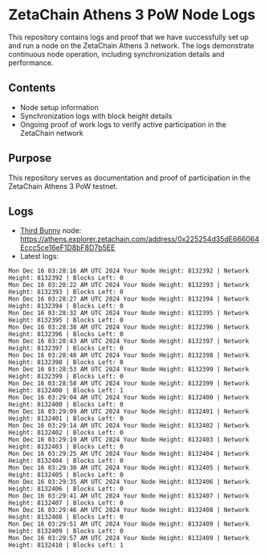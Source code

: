# ZetaChain Athens 3 PoW Node Logs
This repository contains logs and proof that we have successfully set up and run a node on the ZetaChain Athens 3 network. The logs demonstrate continuous node operation, including synchronization details and performance.

## Contents
- Node setup information
- Synchronization logs with block height details
- Ongoing proof of work logs to verify active participation in the ZetaChain network

## Purpose
This repository serves as documentation and proof of participation in the ZetaChain Athens 3 PoW testnet.

## Logs

- [Third Bunny](https://thirdbunny.xyz/) node: https://athens.explorer.zetachain.com/address/0x225254d35dE666064Eccc5ce16eF1D8bF8D7b5EE
- Latest logs:
```
Mon Dec 16 03:28:16 AM UTC 2024 Your Node Height: 8132392 | Network Height: 8132392 | Blocks Left: 0
Mon Dec 16 03:28:22 AM UTC 2024 Your Node Height: 8132393 | Network Height: 8132393 | Blocks Left: 0
Mon Dec 16 03:28:27 AM UTC 2024 Your Node Height: 8132394 | Network Height: 8132394 | Blocks Left: 0
Mon Dec 16 03:28:32 AM UTC 2024 Your Node Height: 8132395 | Network Height: 8132395 | Blocks Left: 0
Mon Dec 16 03:28:38 AM UTC 2024 Your Node Height: 8132396 | Network Height: 8132396 | Blocks Left: 0
Mon Dec 16 03:28:43 AM UTC 2024 Your Node Height: 8132397 | Network Height: 8132397 | Blocks Left: 0
Mon Dec 16 03:28:48 AM UTC 2024 Your Node Height: 8132398 | Network Height: 8132398 | Blocks Left: 0
Mon Dec 16 03:28:53 AM UTC 2024 Your Node Height: 8132399 | Network Height: 8132399 | Blocks Left: 0
Mon Dec 16 03:28:58 AM UTC 2024 Your Node Height: 8132399 | Network Height: 8132400 | Blocks Left: 1
Mon Dec 16 03:29:04 AM UTC 2024 Your Node Height: 8132400 | Network Height: 8132400 | Blocks Left: 0
Mon Dec 16 03:29:09 AM UTC 2024 Your Node Height: 8132401 | Network Height: 8132401 | Blocks Left: 0
Mon Dec 16 03:29:14 AM UTC 2024 Your Node Height: 8132402 | Network Height: 8132402 | Blocks Left: 0
Mon Dec 16 03:29:19 AM UTC 2024 Your Node Height: 8132403 | Network Height: 8132403 | Blocks Left: 0
Mon Dec 16 03:29:25 AM UTC 2024 Your Node Height: 8132404 | Network Height: 8132404 | Blocks Left: 0
Mon Dec 16 03:29:30 AM UTC 2024 Your Node Height: 8132405 | Network Height: 8132405 | Blocks Left: 0
Mon Dec 16 03:29:35 AM UTC 2024 Your Node Height: 8132406 | Network Height: 8132406 | Blocks Left: 0
Mon Dec 16 03:29:41 AM UTC 2024 Your Node Height: 8132407 | Network Height: 8132407 | Blocks Left: 0
Mon Dec 16 03:29:46 AM UTC 2024 Your Node Height: 8132408 | Network Height: 8132408 | Blocks Left: 0
Mon Dec 16 03:29:51 AM UTC 2024 Your Node Height: 8132409 | Network Height: 8132409 | Blocks Left: 0
Mon Dec 16 03:29:57 AM UTC 2024 Your Node Height: 8132409 | Network Height: 8132410 | Blocks Left: 1
```
